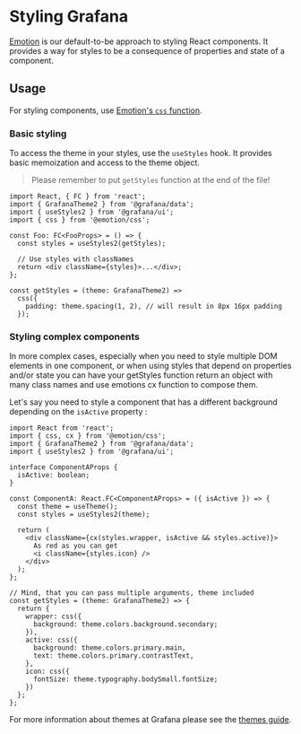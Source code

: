 # Styling Grafana

[Emotion](https://emotion.sh/docs/introduction) is our default-to-be approach to styling React components. It provides a way for styles to be a consequence of properties and state of a component.

## Usage

For styling components, use [Emotion's `css` function](https://emotion.sh/docs/emotion#css).

### Basic styling

To access the theme in your styles, use the `useStyles` hook. It provides basic memoization and access to the theme object.

> Please remember to put `getStyles` function at the end of the file!

```tsx
import React, { FC } from 'react';
import { GrafanaTheme2 } from '@grafana/data';
import { useStyles2 } from '@grafana/ui';
import { css } from '@emotion/css';

const Foo: FC<FooProps> = () => {
  const styles = useStyles2(getStyles);

  // Use styles with classNames
  return <div className={styles}>...</div>;
};

const getStyles = (theme: GrafanaTheme2) =>
  css({
    padding: theme.spacing(1, 2), // will result in 8px 16px padding
  });
```

### Styling complex components

In more complex cases, especially when you need to style multiple DOM elements in one component, or when using styles that depend on properties and/or state you
can have your getStyles function return an object with many class names and use emotions cx function to compose them.

Let's say you need to style a component that has a different background depending on the `isActive` property :

```tsx
import React from 'react';
import { css, cx } from '@emotion/css';
import { GrafanaTheme2 } from '@grafana/data';
import { useStyles2 } from '@grafana/ui';

interface ComponentAProps {
  isActive: boolean;
}

const ComponentA: React.FC<ComponentAProps> = ({ isActive }) => {
  const theme = useTheme();
  const styles = useStyles2(theme);

  return (
    <div className={cx(styles.wrapper, isActive && styles.active)}>
      As red as you can get
      <i className={styles.icon} />
    </div>
  );
};

// Mind, that you can pass multiple arguments, theme included
const getStyles = (theme: GrafanaTheme2) => {
  return {
    wrapper: css({
      background: theme.colors.background.secondary;
    }),
    active: css({
      background: theme.colors.primary.main,
      text: theme.colors.primary.contrastText,
    },
    icon: css({
      fontSize: theme.typography.bodySmall.fontSize;
    })
  };
};
```

For more information about themes at Grafana please see the [themes guide](./themes.md).
